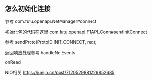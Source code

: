 ## 怎么初始化连接

参考 com.futu.openapi.NetManager#connect

初始化包的代码在这里 com.futu.openapi.FTAPI_Conn#sendInitConnect

参考 sendProto(ProtoID.INIT_CONNECT, req);


返回响应处理参考
handleNetEvents 

onRead


NIO相关 https://juejin.cn/post/7120529881229852685
